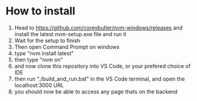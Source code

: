 # How to install
1. Head to https://github.com/coreybutler/nvm-windows/releases and install the latest nvm-setup.exe file and run it
2. Wait for the setup to finish
3. Then open Command Prompt on windows
4. type "nvm install latest"
5. then type "nvm on"
6. and now clone this repository into VS Code, or your prefered choice of IDE
7. then run "./build_and_run.bat" in the VS Code terminal, and open the localhost:3000 URL
8. you should now be able to access any page thats on the backend
